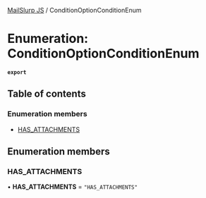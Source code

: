 [MailSlurp JS](../README.md) / ConditionOptionConditionEnum

# Enumeration: ConditionOptionConditionEnum

**`export`**

## Table of contents

### Enumeration members

- [HAS\_ATTACHMENTS](ConditionOptionConditionEnum.md#has_attachments)

## Enumeration members

### HAS\_ATTACHMENTS

• **HAS\_ATTACHMENTS** = `"HAS_ATTACHMENTS"`
